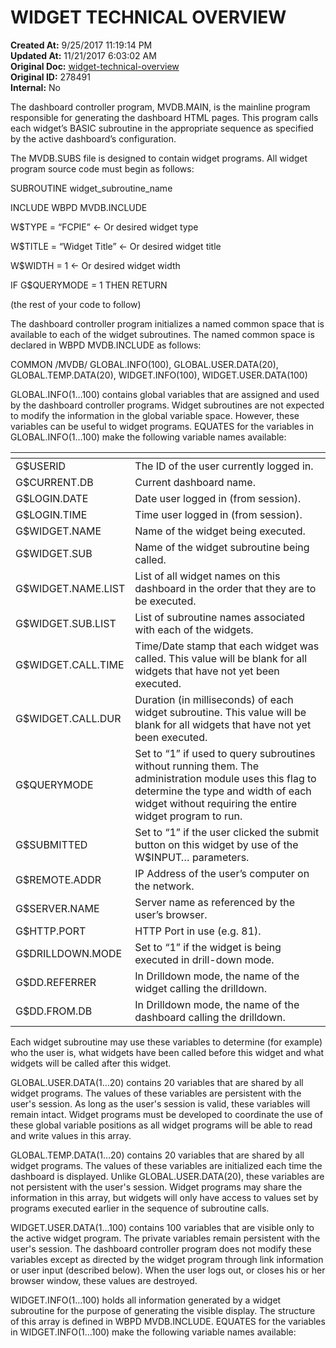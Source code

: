 # WIDGET TECHNICAL OVERVIEW

**Created At:** 9/25/2017 11:19:14 PM  
**Updated At:** 11/21/2017 6:03:02 AM  
**Original Doc:** [widget-technical-overview](https://docs.zumasys.com/36577-mv-dashboard/widget-technical-overview)  
**Original ID:** 278491  
**Internal:** No  




The dashboard controller program, MVDB.MAIN, is the mainline program responsible for generating the dashboard HTML pages. This program calls each widget’s BASIC subroutine in the appropriate sequence as specified by the active dashboard’s configuration.

The MVDB.SUBS file is designed to contain widget programs. All widget program source code must begin as follows:

SUBROUTINE widget\_subroutine\_name

INCLUDE WBPD MVDB.INCLUDE

W$TYPE = “FCPIE” &lt;- Or desired widget type

W$TITLE = “Widget Title” &lt;- Or desired widget title

W$WIDTH = 1 &lt;- Or desired widget width

IF G$QUERYMODE = 1 THEN RETURN

(the rest of your code to follow)

The dashboard controller program initializes a named common space that is available to each of the widget subroutines. The named common space is declared in WBPD MVDB.INCLUDE as follows:

COMMON /MVDB/ GLOBAL.INFO(100), GLOBAL.USER.DATA(20), GLOBAL.TEMP.DATA(20), WIDGET.INFO(100), WIDGET.USER.DATA(100)

GLOBAL.INFO(1…100) contains global variables that are assigned and used by the dashboard controller programs. Widget subroutines are not expected to modify the information in the global variable space. However, these variables can be useful to widget programs. EQUATES for the variables in GLOBAL.INFO(1…100) make the following variable names available:


| <!----> | <!----> |
| --- | --- |
| G$USERID<br> | The ID of the user currently logged in.<br> |
| G$CURRENT.DB<br> | Current dashboard name.<br> |
| G$LOGIN.DATE<br> | Date user logged in (from session).<br> |
| G$LOGIN.TIME<br> | Time user logged in (from session).<br> |
| G$WIDGET.NAME<br> | Name of the widget being executed.<br> |
| G$WIDGET.SUB<br> | Name of the widget subroutine being called.<br> |
| G$WIDGET.NAME.LIST<br> | List of all widget names on this dashboard in the order that they are to be executed.<br> |
| G$WIDGET.SUB.LIST<br> | List of subroutine names associated with each of the widgets.<br> |
| G$WIDGET.CALL.TIME<br> | Time/Date stamp that each widget was called. This value will be blank for all widgets that have not yet been executed.<br> |
| G$WIDGET.CALL.DUR<br> | Duration (in milliseconds) of each widget subroutine. This value will be blank for all widgets that have not yet been executed.<br> |
| G$QUERYMODE<br> | Set to “1” if used to query subroutines without running them. The administration module uses this flag to determine the type and width of each widget without requiring the entire widget program to run.<br> |
| G$SUBMITTED<br> | Set to “1” if the user clicked the submit button on this widget by use of the W$INPUT… parameters.<br> |
| G$REMOTE.ADDR<br> | IP Address of the user’s computer on the network.<br> |
| G$SERVER.NAME<br> | Server name as referenced by the user’s browser.<br> |
| G$HTTP.PORT<br> | HTTP Port in use (e.g. 81).<br> |
| G$DRILLDOWN.MODE<br> | Set to “1” if the widget is being executed in drill-down mode.<br> |
| G$DD.REFERRER<br> | In Drilldown mode, the name of the widget calling the drilldown.<br> |
| G$DD.FROM.DB<br> | In Drilldown mode, the name of the dashboard calling the drilldown.<br> |




Each widget subroutine may use these variables to determine (for example) who the user is, what widgets have been called before this widget and what widgets will be called after this widget.

GLOBAL.USER.DATA(1…20) contains 20 variables that are shared by all widget programs. The values of these variables are persistent with the user's session. As long as the user's session is valid, these variables will remain intact. Widget programs must be developed to coordinate the use of these global variable positions as all widget programs will be able to read and write values in this array.

GLOBAL.TEMP.DATA(1…20) contains 20 variables that are shared by all widget programs. The values of these variables are initialized each time the dashboard is displayed. Unlike GLOBAL.USER.DATA(20), these variables are not persistent with the user's session. Widget programs may share the information in this array, but widgets will only have access to values set by programs executed earlier in the sequence of subroutine calls.

WIDGET.USER.DATA(1…100) contains 100 variables that are visible only to the active widget program. The private variables remain persistent with the user's session. The dashboard controller program does not modify these variables except as directed by the widget program through link information or user input (described below). When the user logs out, or closes his or her browser window, these values are destroyed.

WIDGET.INFO(1…100) holds all information generated by a widget subroutine for the purpose of generating the visible display. The structure of this array is defined in WBPD MVDB.INCLUDE. EQUATES for the variables in WIDGET.INFO(1…100) make the following variable names available:
